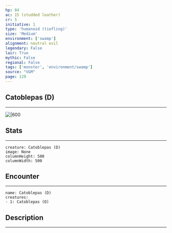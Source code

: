 ```yaml
---
hp: 84
ac: 15 (studded leather)
cr: 5
initiative: 1
type: 'humanoid (tiefling)'    
size: 'Medium'
environment: ['swamp']
alignment: neutral evil
legendary: False
lair: True
mythic: False
regional: False
tags: ['monster', 'environment/swamp']
source: "VGM"
page: 129
---
```


## Catoblepas (D)
---

![|600](D:/Program%20Files/5e.tools/img/bestiary/VGM/Catoblepas.jpg)

## Stats
---

```statblock
creature: Catoblepas (D)
image: None
columnHeight: 500
columnWidth: 500
```

## Encounter
---

```encounter-table
name: Catoblepas (D)
creatures:
- 1: Catoblepas (D)
```

## Description
---




